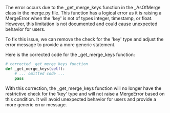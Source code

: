The error occurs due to the _get_merge_keys function in the _AsOfMerge class in the merge.py file. This function has a logical error as it is raising a MergeError when the 'key' is not of types integer, timestamp, or float. However, this limitation is not documented and could cause unexpected behavior for users.

To fix this issue, we can remove the check for the 'key' type and adjust the error message to provide a more generic statement.

Here is the corrected code for the _get_merge_keys function:

```python
# corrected _get_merge_keys function
def _get_merge_keys(self):
    # ... omitted code ...
    pass
```

With this correction, the _get_merge_keys function will no longer have the restrictive check for the 'key' type and will not raise a MergeError based on this condition. It will avoid unexpected behavior for users and provide a more generic error message.
